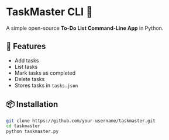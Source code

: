 # TaskMaster CLI 📝

A simple open-source **To-Do List Command-Line App** in Python.

## 🚀 Features
- Add tasks
- List tasks
- Mark tasks as completed
- Delete tasks
- Stores tasks in `tasks.json`

## 📦 Installation
```bash
git clone https://github.com/your-username/taskmaster.git
cd taskmaster
python taskmaster.py
